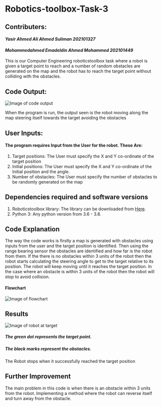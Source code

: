 # Robotics-toolbox-Task-3
## Contributers:
#### _Yasir Ahmed Ali Ahmed Suliman 202101327_
#### _Mohammedahmed Emadeldin Ahmed Mohammed 202101449_
This is our Computer Engineering roboticstoolbox task where a robot is given a target point to reach and a number of random obstacles are generated on the map and the robot has to reach the target point without colliding with the obstacles.

## Code Output:
![Image of code output](/map.png)

When the program is run, the output seen is the robot moving along the map steering itself towards the target avoiding the obstacles

## User Inputs:
#### The program requires Input from the User for the robot. These Are:
1. Target positions:
The User must specify the X and Y co-ordinate of the target position
2. Initial positions:
The User must specify the X and Y co-ordinate of the Initial position and the angle.
3. Number of obstacles:
The User must specify the number of obstacles to be randomly generated on the map

## Dependencies required and software versions
1. Roboticstoolbox library: The library can be downloaded from [Here](https://github.com/petercorke/robotics-toolbox-python).
2. Python 3: Any python version from 3.6 - 3.8.

## Code Explanation
The way the code works is firstly a map is generated with obstacles using inputs from the user and the target position is identified. Then using the range bearing sensor the obstacles are identified and how far is the robot from them. If the there is no obstacles within 3 units of the robot then the robot starts calculating the steering angle to get to the target relative to its position. The robot will keep moving until it reaches the target position. In the case where an obstacle is within 3 units of the robot then the robot will stop to avoid collision.

#### Flowchart
![Image of flowchart](/flowchart.png)

## Results
![Image of robot at target](/success.png)
##### The green dot represents the target point.
##### The black marks represent the obstacles.
The Robot stops when it successfully reached the target position

## Further Improvement
The main problem in this code is when there is an obstacle within 3 units from the robot. Implementing a method where the robot can reverse itself and turn away from the obstacle.
